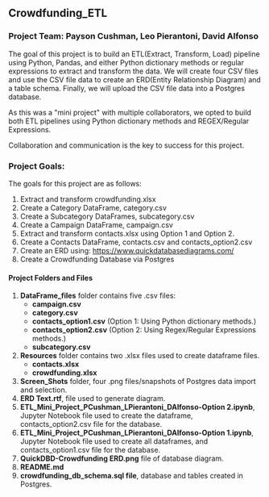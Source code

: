 ## Crowdfunding_ETL
### Project Team: Payson Cushman, Leo Pierantoni, David Alfonso 
The goal of this project is to build an ETL(Extract, Transform, Load) pipeline using Python, Pandas, and either Python dictionary methods or regular expressions to extract and transform the data. We will create four CSV files and use the CSV file data to create an ERD(Entity Relationship Diagram) and a table schema. Finally, we will upload the CSV file data into a Postgres database.

As this was a "mini project" with multiple collaborators, we opted to build both ETL pipelines using Python dictionary methods and REGEX/Regular Expressions. 

Collaboration and communication is the key to success for this project.

### Project Goals:
The goals for this project are as follows:

1. Extract and transform crowdfunding.xlsx
2. Create a Category DataFrame, category.csv
3. Create a Subcategory DataFrames, subcategory.csv
4. Create a Campaign DataFrame, campaign.csv
5. Extract and transform contacts.xlsx using Option 1 and Option 2.
6. Create a Contacts DataFrame, contacts.csv and contacts_option2.csv
7. Create an ERD using: https://www.quickdatabasediagrams.com/
8. Create a Crowdfunding Database via Postgres

#### Project Folders and Files

1.  **DataFrame_files** folder contains five .csv files:
    - **campaign.csv**
    - **category.csv**
    - **contacts_option1.csv** (Option 1: Using Python dictionary methods.)
    - **contacts_option2.csv** (Option 2: Using Regex/Regular Expressions methods.)
    - **subcategory.csv**
2.  **Resources** folder contains two .xlsx files used to create dataframe files.
    - **contacts.xlsx**
    - **crowdfunding.xlsx**
3.  **Screen_Shots** folder, four .png files/snapshots of Postgres data import and selection.
4.  **ERD Text.rtf**, file used to generate diagram.
5.  **ETL_Mini_Project_PCushman_LPierantoni_DAlfonso-Option 2.ipynb**, Jupyter Notebook file used to create the dataframe, contacts_option2.csv file for the database.
6.  **ETL_Mini_Project_PCushman_LPierantoni_DAlfonso-Option 1.ipynb**, Jupyter Notebook file used to create all dataframes, and contacts_option1.csv file for the database.
7.  **QuickDBD-Crowdfunding ERD.png** file of database diagram.
8.  **README.md**
9.  **crowdfunding_db_schema.sql file**, database and tables created in Postgres.



